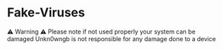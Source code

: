 # Fake-Viruses
⚠ Warning ⚠
Please note if not used properly your system can be damaged
Unkn0wngb is not responsible for any damage done to a device

